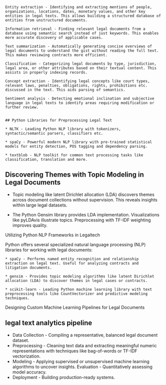 

    Entity extraction - Identifying and extracting mentions of people, organizations, locations, dates, monetary values, and other key entities in legal texts. This allows building a structured database of entities from unstructured documents.

    Information retrieval - Finding relevant legal documents from a database using semantic search instead of just keywords. This enables more accurate discovery of applicable cases.

    Text summarization - Automatically generating concise overviews of legal documents to understand the gist without reading the full text. This makes reviewing contracts more efficient.

    Classification - Categorizing legal documents by type, jurisdiction, legal area, or other attributes based on their textual content. This assists in properly indexing records.

    Concept extraction - Identifying legal concepts like court types, relevant laws, penalties, obligations, rights, prohibitions etc. discussed in the text. This aids parsing of semantics.

    Sentiment analysis - Detecting emotional inclination and subjective language in legal texts to identify areas requiring modification or further review. 


    ## Python Libraries for Preprocessing Legal Text

    * NLTK - Leading Python NLP library with tokenizers, syntactic/semantic parsers, classifiers etc.

    * spaCy - Powerful modern NLP library with pre-trained statistical models for entity detection, POS tagging and dependency parsing.

    * textblob - NLP toolkit for common text processing tasks like classification, translation and more. 

## Discovering Themes with Topic Modeling in Legal Documents

* Topic modeling like latent Dirichlet allocation (LDA) discovers themes across document collections without supervision. This reveals insights within large legal datasets.

* The Python Gensim library provides LDA implementation. Visualizations like pyLDAvis illustrate topics. Preprocessing with TF-IDF weighting improves quality.

Utilizing Python NLP Frameworks in Legaltech

Python offers several specialized natural language processing (NLP) libraries for working with legal documents:

    * spaCy - Performs named entity recognition and relationship extraction on legal text. Useful for analyzing contracts and litigation documents. 
    
    * gensim - Provides topic modeling algorithms like latent Dirichlet allocation (LDA) to discover themes in legal cases or contracts. 
    
    * scikit-learn - Leading Python machine learning library with text preprocessing tools like CountVectorizer and predictive modeling techniques. 

Designing Custom Machine Learning Pipelines for Legal Documents

## legal text analytics pipeline

* Data Collection - Compiling a representative, balanced legal document dataset. 
* Preprocessing - Cleaning text data and extracting meaningful numeric representations with techniques like bag-of-words or TF-IDF vectorization. 
* Modeling - Applying supervised or unsupervised machine learning algorithms to uncover insights. Evaluation - Quantitatively assessing model accuracy. 
* Deployment - Building production-ready systems. 

